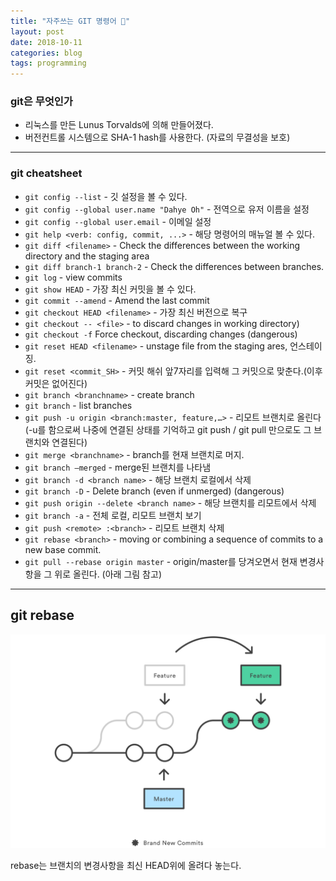 ```yaml
---
title: "자주쓰는 GIT 명령어 🚩"
layout: post
date: 2018-10-11
categories: blog
tags: programming
---
```



### git은 무엇인가

- 리눅스를 만든 Lunus Torvalds에 의해 만들어졌다.
- 버전컨트롤 시스템으로 SHA-1 hash를 사용한다. (자료의 무결성을 보호)

---

### git cheatsheet

* `git config --list` - 깃 설정을 볼 수 있다.
* `git config --global user.name "Dahye Oh"` - 전역으로 유저 이름을 설정
* `git config --global user.email` - 이메일 설정
* `git help <verb: config, commit, ...>` - 해당 명령어의 매뉴얼 볼 수 있다.
* `git diff <filename>` - Check the differences between the working directory and the staging area
* `git diff branch-1 branch-2` - Check the differences between branches.
* `git log` - view commits
* `git show HEAD` - 가장 최신 커밋을 볼 수 있다.
* `git commit --amend` - 	Amend the last commit
* `git checkout HEAD <filename>` - 가장 최신 버전으로 복구
* `git checkout -- <file>` - to discard changes in working directory)
* `git checkout -f`	Force checkout, discarding changes (dangerous)
* `git reset HEAD <filename>` - unstage file from the staging ares, 언스테이징.
* `git reset <commit_SH>` - 커밋 해쉬 앞7자리를 입력해 그 커밋으로 맞춘다.(이후 커밋은 없어진다)
* `git branch <branchname>` - create branch
* `git branch` - list branches
* `git push -u origin <branch:master, feature,…>` - 리모트 브랜치로 올린다 (-u를 함으로써 나중에 연결된 상태를 기억하고 git push / git pull 만으로도 그 브랜치와 연결된다)
* `git merge <branchname>` - branch를 현재 브랜치로 머지.
* `git branch —merged` - merge된 브랜치를 나타냄
* `git branch -d <branch name>` - 해당 브랜치 로컬에서 삭제
* `git branch -D`	- Delete branch (even if unmerged) (dangerous)
* `git push origin --delete <branch name>` - 해당 브랜치를 리모트에서 삭제
* `git branch -a` - 전체 로컬, 리모트 브랜치 보기
* `git push <remote> :<branch>` - 리모트 브랜치 삭제
* `git rebase <branch>` - moving or combining a sequence of commits to a new base commit.
* `git pull --rebase origin master` - origin/master를 당겨오면서 현재 변경사항을 그 위로 올린다. (아래 그림 참고)

---

## git rebase

![](/uploads/git-rebase.svg)

rebase는 브랜치의 변경사항을 최신 HEAD위에 올려다 놓는다.

